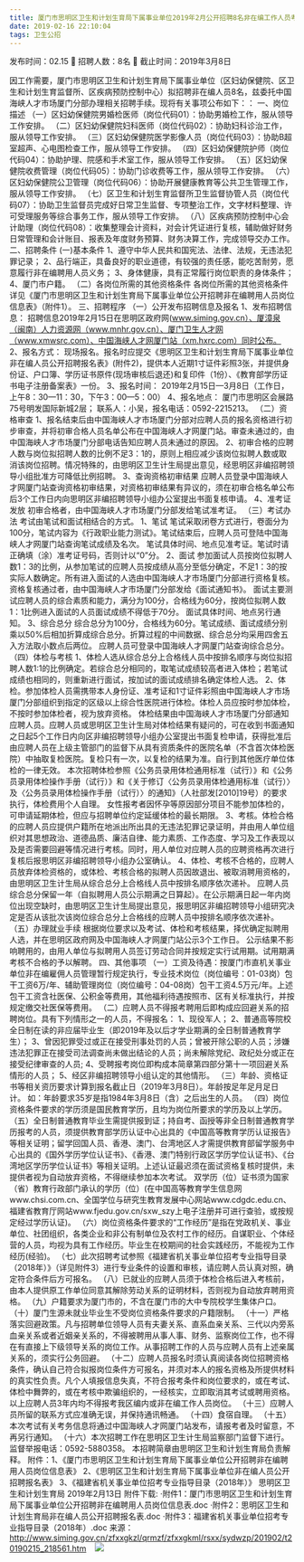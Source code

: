 ```yaml
---
title: 厦门市思明区卫生和计划生育局下属事业单位2019年2月公开招聘8名非在编工作人员考试简章
date: 2019-02-16 22:10:04
tags: 卫生公招
---
```

发布时间：02.15   🌟   招聘人数：8名   🌈   截止时间：2019年3月8日
<!-- more -->

因工作需要，厦门市思明区卫生和计划生育局下属事业单位（区妇幼保健院、区卫生和计划生育监督所、区疾病预防控制中心）拟招聘非在编人员8名，兹委托中国海峡人才市场厦门分部办理相关招聘手续。现将有关事项公布如下：：
一、岗位描述
（一）区妇幼保健院男婚检医师（岗位代码01）：协助男婚检工作，服从领导工作安排。
（二）区妇幼保健院妇科医师（岗位代码02）：协助妇科诊治工作，服从领导工作安排。
（三）区妇幼保健院医学影像人员（岗位代码03）：协助B超室超声、心电图检查工作，服从领导工作安排。
（四）区妇幼保健院护师（岗位代码04）：协助护理、院感和手术室工作，服从领导工作安排。
（五）区妇幼保健院收费管理（岗位代码05）：协助门诊收费等工作，服从领导工作安排。
（六）区妇幼保健院公卫管理（岗位代码06）：协助开展健康教育等公共卫生管理工作，服从领导工作安排。
（七）区卫生和计划生育监督所卫生监督协管人员（岗位代码07）：协助卫生监督员完成好日常卫生监督、专项整治工作，文字材料整理、许可受理服务等综合事务工作，服从领导工作安排。
（八）区疾病预防控制中心会计助理（岗位代码08）：收集整理会计资料，对会计凭证进行复核，辅助做好财务日常管理和会计账目、报表及年度财务预算、财务决算工作，完成领导交办工作。
二、招聘条件
(一)基本条件
1、遵守中华人民共和国宪法、法律、法规，无违法犯罪记录；
2、品行端正，具备良好的职业道德，有较强的责任感，能吃苦耐劳，愿意履行非在编聘用人员义务；
3、身体健康，具有正常履行岗位职责的身体条件；
4、厦门市户籍。
（二）各岗位所需的其他资格条件
各岗位所需的其他资格条件详见《厦门市思明区卫生和计划生育局下属事业单位公开招聘非在编聘用人员岗位信息表》（附件1）。
三、招聘程序
（一）公开发布招聘信息及报名
1、发布招聘信息：
招聘信息2019年2月15日在思明区政府网(www.siming.gov.cn）、厦漳泉（闽南）人力资源网（www.mnhr.gov.cn）、厦门卫生人才网（www.xmwsrc.com）、中国海峡人才网厦门站（xm.hxrc.com）同时公布。
2、报名方式：
现场报名。报名时应提交《思明区卫生和计划生育局下属事业单位非在编人员公开招聘报名表》(附件2)，提供本人近期1寸证件彩照3张，并提供身份证、户口簿、学历证书原件(现场审核后退还)和复印件（1份）、《教育部学历证书电子注册备案表》一份。
3、报名时间：
2019年2月15日—3月8日（工作日，上午8：30—11：30，下午3：00—5：00）
4、报名地点：
厦门市思明区会展路75号明发国际新城2层；
联系人：小吴，报名电话：0592-2215213。
（二）资格审查
1、报名结束后由中国海峡人才市场厦门分部对应聘人员的报名资格进行初步审查，并将初审合格人员名单公布在中国海峡人才网厦门站。审查未通过的，由中国海峡人才市场厦门分部电话告知应聘人员未通过的原因。
2、初审合格的应聘人数与岗位拟招聘人数的比例不足3：1的，原则上相应减少该岗位拟聘人数或取消该岗位招聘。情况特殊的，由思明区卫生计生局提出意见，经思明区非编招聘领导小组批准方可降低比例招聘。
3、查询资格初审结果
应聘人员登录中国海峡人才网厦门站查询资格初审结果，对资格初审结果有异议的，须在初审合格名单公布后3个工作日内向思明区非编招聘领导小组办公室提出书面复核申请。
4、准考证发放
初审合格者，由中国海峡人才市场厦门分部发给笔试准考证。
（三）考试办法
考试由笔试和面试相结合的方式。
1、笔试
笔试采取闭卷方式进行，卷面分为100分，笔试内容为《行政职业能力测试》。笔试结束后，应聘人员可登陆中国海峡人才网厦门站查询笔试成绩及名次。
笔试具体时间、地点见准考证。笔试时请正确填（涂）准考证号码，否则计以“0”分。
2、面试
参加面试人员按岗位拟聘人数1：3的比例，从参加笔试的应聘人员按成绩从高分至低分确定，不足1：3的按实际人数确定。所有进入面试的人选由中国海峡人才市场厦门分部进行资格复核。资格复核通过者，由中国海峡人才市场厦门分部发给《面试通知书》。
面试主要测试应聘人员的综合素质和能力，满分为100分，合格线为60分，按岗位拟聘人数1：1比例进入面试的人员面试成绩不得低于70分。
面试具体时间、地点另行通知。
3、综合总分
综合总分为100分，合格线为60分。笔试成绩、面试成绩分别乘以50%后相加折算成综合总分。折算过程的中间数据、综合总分均采用四舍五入方法取小数点后两位。
应聘人员可登录中国海峡人才网厦门站查询综合总分。
（四）体检与考核
1、体检人选从综合总分上合格线人员中按排名顺序与岗位拟招聘人数1:1的比例确定。若综合总分相同的，取笔试成绩较高者进入体检；若笔试成绩也相同的，则重新进行面试，按加试的面试成绩排名确定体检人选。
2、体检。参加体检人员需携带本人身份证、准考证和1寸证件彩照由中国海峡人才市场厦门分部组织到指定的区级以上综合性医院进行体检。体检人员应按时参加体检，不按时参加体检者，视为放弃资格。
体检结果由中国海峡人才市场厦门分部通知应聘人员。应聘人员或思明区卫生计生局对体检结果有疑问的，可在收到书面通知之日起5个工作日内向区非编招聘领导小组办公室提出书面复检申请，获得批准后由应聘人员在上级主管部门的监督下从具有资质条件的医院名单（不含首次体检医院）中抽取复检医院。复检只有一次，以复检的结果为准。自行到其他医疗单位体检的一律无效。
本次招聘体检参照《公务员录用体检通用标准（试行）》和《公务员录用体检操作手册（试行）》和《关于修订〈公务员录用体检通用标准（试行）〉及〈公务员录用体检操作手册（试行）〉的通知》（人社部发[2010]19号）的要求执行，体检费用个人自理。
女性报考者因怀孕等原因部分项目不能参加体检的，可申请延期体检，但应与招聘单位约定延缓体检的最长期限。
3、考核。体检合格的应聘人员应提供户籍所在地派出所出具的无违法犯罪记录证明，并由用人单位组织对其思想政治、道德品质、廉洁自律、能力素质、工作态度、学习及工作表现以及是否需要回避等情况进行考核。同时，用人单位对应聘人员的应聘资格再次进行复核后报思明区非编招聘领导小组办公室确认。
4、体检、考核不合格的，应聘人员放弃体检资格的，或体检、考核合格的拟聘人员因故退出、被取消聘用资格的，由思明区卫生计生局从综合总分上合格线人员中按排名顺序依次递补。
应聘人员综合总分保留一年（自拟聘用人员公示期满之日算起）。在公示期满日起一年内岗位出现空缺时，由思明区卫生计生局提出意见，报思明区非编招聘领导小组研究决定是否从该批次该岗位综合总分上合格线的应聘人员中按排名顺序依次递补。
（五）办理就业手续
根据岗位要求以及考试、体检和考核结果，择优确定拟聘用人选，并在思明区政府网及中国海峡人才网厦门站公示3个工作日。
公示结果不影响聘用的，由用人单位与拟聘用人员签订劳动合同并按规定实行试用期。试用期满考核不合格的予以解聘。
四、其他事项
（一）工资及待遇：按厦门市直机关事业单位非在编雇佣人员管理暂行规定执行，专业技术岗位（岗位编号：01-03岗）包干工资6万/年、辅助管理岗位（岗位编号：04-08岗）包干工资4.5万元/年。上述包干工资含社医保、公积金等费用，其他福利待遇按照市、区有关标准执行，并按规定缴交社医保等费用。
（二）应聘人员不得报考聘用后即构成应回避关系的招聘岗位。具有下列情形之一的人员，不得报名：
1、现役军人；
2、普通高等院校全日制在读的非应届毕业生（即2019年及以后才学业期满的全日制普通教育学生）；
3、曾因犯罪受过或正在接受刑事处罚的人员；曾被开除公职的人员；涉嫌违法犯罪正在接受司法调查尚未做出结论的人员；尚未解除党纪、政纪处分或正在接受纪律审查的人员;
4、受聘报考岗位即构成本简章第四部分第十一项回避关系情形的人员；
5、经区非编招聘领导小组认定的其他情形。
（三）年龄、资格证书等相关资历要求计算到报名截止日（2019年3月8日）。年龄按足年足月足日计。
如：年龄要求35岁是指1984年3月8日（含）之后出生的人员。
（四）岗位资格条件要求的学历须是国民教育学历，且均为岗位所要求的学历及以上学历。
（五）全日制普通教育毕业生需提供报到证；持自考、函授等非全日制普通教育学历报考的人员，须提供教育部学历认证中心出具的《中国高等教育学历认证报告》等相关证明；留学回国人员、香港、澳门、台湾地区人才需提供教育部留学服务中心出具的《国外学历学位认证书》、《香港、澳门特别行政区学历学位认证书》、《台湾地区学历学位认证书》等相关证明。上述认证最迟须在面试资格复核时提供，未提供者视为自动放弃资格，不得继续参加本次考试。
双学历（位）证书须为国家（省）教育行政部门承认的学历（位）(在中国高等教育学生信息网www.chsi.com.cn、全国学位与研究生教育发展中心网站www.cdgdc.edu.cn、福建省教育厅网站www.fjedu.gov.cn/sxw_szy上电子注册并可进行查验，或按规定经过学历认证)。
（六）岗位资格条件要求的“工作经历”是指在党政机关、事业单位、社团组织，各类企业和非公有制单位及农村工作的经历。自谋职业、个体经营的人员，均视为具有工作经历。毕业生在校期间的社会实践经历，不能视为工作经历(经验)。
（七）此次招聘考试参照《福建省机关事业单位招考专业指导目录（2018年）》（详见附件3）进行专业条件的设置和审核，请应聘人员认真对照，确定符合条件后方可报名。
（八）已就业的应聘人员须于体检合格后进入考核前，由本人提供原工作单位同意其解除劳动关系的证明材料，否则视为自动放弃聘用资格。
（九）户籍要求为厦门市的，不含在厦门市的大中专院校学生集体户口。
（十）厦门生源未就业毕业生不受岗位资格条件要求的户籍限制。
（十一）严格落实回避政策。凡与招聘单位领导人员有夫妻关系、直系血亲关系、三代以内旁系血亲关系或者近姻亲关系的，不得被聘用从事人事、财务、监察岗位工作，也不得在有直接上下级领导关系的岗位工作。从事招聘工作的人员与应聘人员有上述亲属关系的，须实行公务回避。
（十二）应聘人员报名时须认真阅读各岗位招聘资格条件，确认自己符合拟报岗位条件方可报名，并须对本人的报名资格及所提供材料的真实性负责。凡个人填报信息失真，不符合报考条件和岗位要求的，或在考试、体检中舞弊的，或在考核中欺骗组织的，一经核实，立即取消其考试或聘用资格。以上应聘人员3年内均不得报考我区编内或非在编工作人员岗位。
（十三）应聘人员所留的联系方式应准确无误，并保持通讯畅通。
（十四）食宿自理。
（十五）本次考试有关考务信息将通过中国海峡人才网厦门站发布，请报考者及时留意，不再另行通知。
（十六）本次招聘工作在思明区卫生计生局监察部门监督下进行。监督举报电话：0592-5880358。
本招聘简章由思明区卫生和计划生育局负责解释。
附件：1、《厦门市思明区卫生和计划生育局下属事业单位公开招聘非在编聘用人员岗位信息表》
2、《思明区卫生和计划生育局下属事业单位非在编人员公开招聘报名表》
3、《福建省机关事业单位招考专业指导目录（2018年）》
思明区卫生和计划生育局
2019年2月13日
附件下载:
·附件1：厦门市思明区卫生和计划生育局下属事业单位公开招聘非在编聘用人员岗位信息表.doc
·附件2：思明区卫生和计划生育局非在编人员公开招聘报名表.doc
·附件3：福建省机关事业单位招考专业指导目录（2018年）.doc
来源：
http://www.siming.gov.cn/zfxxgkzl/qrmzf/zfxxgkml/rsxx/sydwzp/201902/t20190215_218561.htm
 
 ![](https://cdn.weiweiblog.cn/20181015134814.png)